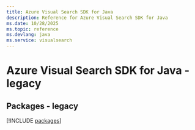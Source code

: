 ```yaml
---
title: Azure Visual Search SDK for Java
description: Reference for Azure Visual Search SDK for Java
ms.date: 10/28/2025
ms.topic: reference
ms.devlang: java
ms.service: visualsearch
---
```

# Azure Visual Search SDK for Java - legacy
## Packages - legacy
[!INCLUDE [packages](visual-search-index.md)]